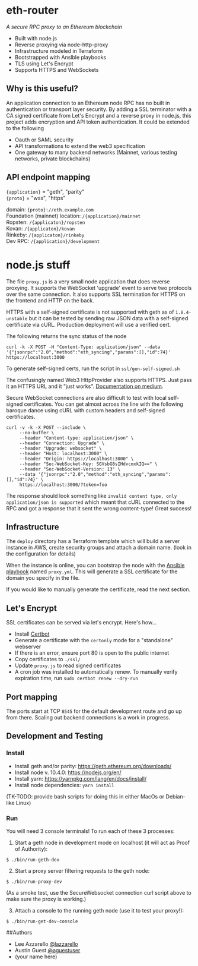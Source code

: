 # eth-router

*A secure RPC proxy to an Ethereum blockchain*

* Built with node.js
* Reverse proxying via node-http-proxy
* Infrastructure modeled in Terraform
* Bootstrapped with Anslble playbooks
* TLS using Let's Encrypt
* Supports HTTPS and WebSockets

## Why is this useful?

An application connection to an Ethereum node RPC has no built in authentication or transport layer security. By adding a SSL terminator with a CA signed certificate from Let's Encrypt and a reverse proxy in node.js, this project adds encryption and API token authentication. It could be extended to the following

* Oauth or SAML security
* API transformations to extend the web3 specification
* One gateway to many backend networks (Mainnet, various testing networks, private blockchains)

## API endpoint mapping

`{application}` = "geth", "parity"  
`{proto}` = "wss", "https"

domain: `{proto}://eth.example.com`  
Foundation (mainnet) location: `/{application}/mainnet`  
Ropsten: `/{applicaton}/ropsten`  
Kovan: `/{applicaton}/kovan`  
Rinkeby: `/{applicaton}/rinkeby`  
Dev RPC: `/{application}/development`  

# node.js stuff

The file `proxy.js` is a very small node application that does reverse proxying. It supports the WebSocket 'upgrade' event to serve two protocols over the same connection. It also supports SSL termination for HTTPS on the frontend and HTTP on the back.

HTTPS with a self-signed certificate is not supported with geth as of `1.8.4-unstable` but it can be tested by sending raw JSON data with a self-signed certificate via cURL. Production deployment will use a verified cert.

The following returns the sync status of the node

```
curl -k -X POST -H "Content-Type: application/json" --data '{"jsonrpc":"2.0","method":"eth_syncing","params":[],"id":74}' https://localhost:3000
```

To generate self-signed certs, run the script in `ssl/gen-self-signed.sh`

The confusingly named Web3 HttpProvider also supports HTTPS. Just pass it an HTTPS URL and it "just works". [Documentation on medium](https://blog.infura.io/getting-started-with-infura-28e41844cc89).

Secure WebSocket connections are also difficult to test with local self-signed certificates. You can get almost across the line with the following baroque dance using cURL with custom headers and self-signed certificates.

```
curl -v -k -X POST --include \
     --no-buffer \
     --header "Content-type: application/json" \
     --header "Connection: Upgrade" \
     --header "Upgrade: websocket" \
     --header "Host: localhost:3000" \
     --header "Origin: https://localhost:3000" \
     --header "Sec-WebSocket-Key: SGVsbG8sIHdvcmxkIQ==" \
     --header "Sec-WebSocket-Version: 13" \
     --data '{"jsonrpc":"2.0","method":"eth_syncing","params":[],"id":74}' \
     https://localhost:3000/?token=foo
```

The response should look something like `invalid content type, only application/json is supported` which meant that cURL connected to the RPC and got a response that it sent the wrong content-type! Great success!

## Infrastructure

The `deploy` directory has a Terraform template which will build a server instance in AWS, create security groups and attach a domain name. (look in the configuration for details)

When the instance is online, you can bootstrap the node with the [Ansible playbook](./deploy/ansible/README.md) named `proxy.yml`. This will generate a SSL certificate for the domain you specify in the file.

If you would like to manually generate the certificate, read the next section.

## Let's Encrypt

SSL certificates can be served via let's encrypt. Here's how...

* Install [Certbot](https://certbot.eff.org/lets-encrypt/ubuntuxenial-other)
* Generate a certificate with the `certonly` mode for a "standalone" webserver
* If there is an error, ensure port 80 is open to the public internet
* Copy certificates to `./ssl/`
* Update `proxy.js` to read signed certificates
* A cron job was installed to automatically renew. To manually verify expiration time, run `sudo certbot renew --dry-run`


## Port mapping

The ports start at TCP `8545` for the default development route and go up from there. Scaling out backend connections is a work in progress.

## Development and Testing

### Install

* Install geth and/or parity: https://geth.ethereum.org/downloads/
* Install node v. 10.4.0: https://nodejs.org/en/
* Install yarn: https://yarnpkg.com/lang/en/docs/install/
* Install node dependencies: `yarn install`

(TK-TODO: provide bash scripts for doing this in either MacOs or Debian-like Linux)

### Run

You will need 3 console terminals! To run each of these 3 processes:

1. Start a geth node in development mode on localhost (it will act as Proof of Authority):

``` shell
$ ./bin/run-geth-dev
```

2. Start a proxy server filtering requests to the geth node:

``` shell
$ ./bin/run-proxy-dev
```
(As a smoke test, use the SecureWebsocket connection curl script above to make sure the proxy is working.)

3. Attach a console to the running geth node (use it to test your proxy!):
``` shell
$ ./bin/run-get-dev-console
```

##Authors

* Lee Azzarello [@lazzarello](https://twitter.com/leeazzarello)
* Austin Guest [@aguestuser](https://twitter.com/aguestuser)
* (your name here)